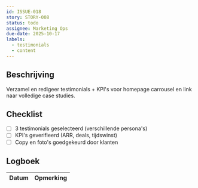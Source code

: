 ```yaml
---
id: ISSUE-018
story: STORY-008
status: todo
assignee: Marketing Ops
due-date: 2025-10-17
labels:
  - testimonials
  - content
---
```


## Beschrijving
Verzamel en redigeer testimonials + KPI's voor homepage carrousel en link naar volledige case studies.

## Checklist
- [ ] 3 testimonials geselecteerd (verschillende persona's)
- [ ] KPI's geverifieerd (ARR, deals, tijdswinst)
- [ ] Copy en foto's goedgekeurd door klanten

## Logboek
| Datum | Opmerking |
|-------|-----------|

